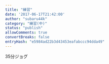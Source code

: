```yaml
---
title: "練習"
date: '2017-06-17T21:42:00'
author: "subaru44k"
category: "練習(中)"
status: "publish"
allowComments: true
convertBreaks: false
entryHash: "e5984ad22b3d43453eafabccc94dda49"
---
```

35分ジョグ
